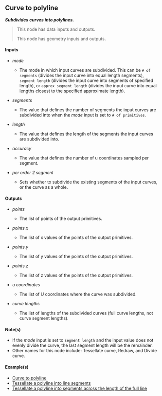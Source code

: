 ## Curve to polyline

**_Subdivides curves into polylines._**

> This node has data inputs and outputs.
>
> This node has geometry inputs and outputs.


#### Inputs

* _mode_

  * The mode in which input curves are subdivided. This can be `# of segments` (divides the input curve into equal length segments), `segment length` (divides the input curve into segments of specified length), or `approx segment length` (divides the input curve into equal lengths closest to the specified approximate length).

* _segments_

  * The value that defines the number of segments the input curves are subdivided into when the _mode_ input is set to `# of primitives`.

* _length_

  * The value that defines the length of the segments the input curves are subdivided into.

* _accuracy_

  * The value that defines the number of u coordinates sampled per segment.

* _per order 2 segment_

  * Sets whether to subdivide the existing segments of the input curves, or the curve as a whole.


#### Outputs

* _points_

  * The list of points of the output primitives.

* _points.x_

  * The list of x values of the points of the output primitives.

* _points.y_

  * The list of y values of the points of the output primitives.

* _points.z_

  * The list of z values of the points of the output primitives.

* _u coordinates_

  * The list of U coordinates where the curve was subdivided.

* _curve lengths_

  * The list of lengths of the subdivided curves (full curve lengths, not curve segment lengths).


#### Note(s)



* If the _mode_ input is set to `segment length` and the input value does not evenly divide the curve, the last segment length will be the remainder.
* Other names for this node include: Tessellate curve, Redraw, and Divide curve.


#### Example(s)



* <a href="https://creator.trimble.com/graph?assetURI=whp:988bd2be-bde4-48e8-bc03-ffef4efe8996&version=latest" target="_blank">Curve to polyline</a>
* <a href="https://kind-dune-0f6b12f1e.1.azurestaticapps.net/?assetURI=whp:2162d907-1f8f-4cfe-bb9a-3a302b0a5038&version=latest" target="_blank">Tessellate a polyline into line segments</a>
* <a href="https://kind-dune-0f6b12f1e.1.azurestaticapps.net/?assetURI=whp:90a9d506-7b56-4643-b174-3376a0546514&version=latest" target="_blank">Tessellate a polyline into segments across the length of the full line</a>

